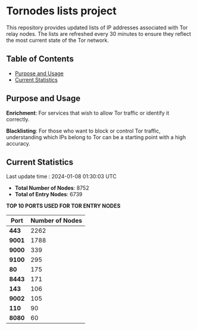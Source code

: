 # Tornodes lists project

This repository provides updated lists of IP addresses associated with Tor relay nodes. The lists are refreshed every 30 minutes to ensure they reflect the most current state of the Tor network.

## Table of Contents

- [Purpose and Usage](#purpose-and-usage)
- [Current Statistics](#current-statistics)


## Purpose and Usage

**Enrichment**: For services that wish to allow Tor traffic or identify it correctly.

**Blacklisting**: For those who want to block or control Tor traffic, understanding which IPs belong to Tor can be a starting point with a high accuracy.

## Current Statistics

Last update time : 2024-01-08 01:30:03 UTC

- **Total Number of Nodes**: 8752
- **Total of Entry Nodes**: 6739

**TOP 10 PORTS USED FOR TOR ENTRY NODES**

| **Port** | **Number of Nodes** |
|------|-----------------|
| **443**   | 2262  |
| **9001**   | 1788  |
| **9000**   | 339  |
| **9100**   | 295  |
| **80**   | 175  |
| **8443**   | 171  |
| **143**   | 106  |
| **9002**   | 105  |
| **110**   | 90  |
| **8080**   | 60  |

